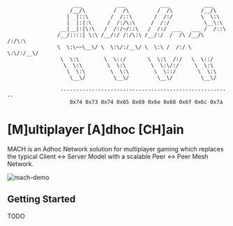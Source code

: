 ```
                     ___           ___           ___           ___     
                    /__/\         /  /\         /  /\         /__/\    
                   |  |::\       /  /::\       /  /:/         \  \:\   
                   |  |:|:\     /  /:/\:\     /  /:/           \__\:\  
                 __|__|:|\:\   /  /:/~/::\   /  /:/  ___   ___ /  /::\ 
                /__/::::| \:\ /__/:/ /:/\:\ /__/:/  /  /\ /__/\  /:/\:\
                \  \:\~~\__\/ \  \:\/:/__\/ \  \:\ /  /:/ \  \:\/:/__\/
                 \  \:\        \  \::/       \  \:\  /:/   \  \::/     
                  \  \:\        \  \:\        \  \:\/:/     \  \:\     
                   \  \:\        \  \:\        \  \::/       \  \:\    
                    \__\/         \__\/         \__\/         \__\/    

                 -------------------------------------------------------
                    0x74 0x73 0x74 0x65 0x69 0x6e 0x68 0x6f 0x6c 0x7a
```
# [M]ultiplayer [A]dhoc [CH]ain

MACH is an Adhoc Network solution for multiplayer gaming which replaces the typical
Client <-> Server Model with a scalable Peer <-> Peer Mesh Network.

![mach-demo](https://github.com/tsteinholz/MACH/raw/master/img/MACH-demo.png)

## Getting Started
TODO

